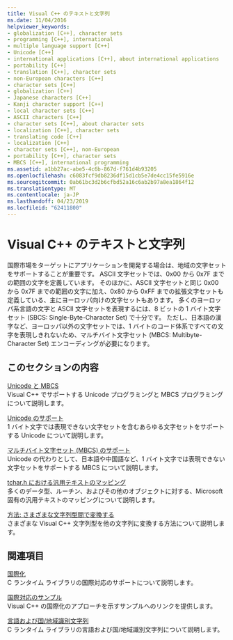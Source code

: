 ```yaml
---
title: Visual C++ のテキストと文字列
ms.date: 11/04/2016
helpviewer_keywords:
- globalization [C++], character sets
- programming [C++], international
- multiple language support [C++]
- Unicode [C++]
- international applications [C++], about international applications
- portability [C++]
- translation [C++], character sets
- non-European characters [C++]
- character sets [C++]
- globalization [C++]
- Japanese characters [C++]
- Kanji character support [C++]
- local character sets [C++]
- ASCII characters [C++]
- character sets [C++], about character sets
- localization [C++], character sets
- translating code [C++]
- localization [C++]
- character sets [C++], non-European
- portability [C++], character sets
- MBCS [C++], international programming
ms.assetid: a1bb27ac-abe5-4c6b-867d-f761d4b93205
ms.openlocfilehash: c6083fcf9db8236df15d1cb5e7de4cc15fe5916e
ms.sourcegitcommit: 0ab61bc3d2b6cfbd52a16c6ab2b97a8ea1864f12
ms.translationtype: MT
ms.contentlocale: ja-JP
ms.lasthandoff: 04/23/2019
ms.locfileid: "62411800"
---
```

# <a name="text-and-strings-in-visual-c"></a>Visual C++ のテキストと文字列

国際市場をターゲットにアプリケーションを開発する場合は、地域の文字セットをサポートすることが重要です。 ASCII 文字セットでは、0x00 から 0x7F までの範囲の文字を定義しています。 そのほかに、ASCII 文字セットと同じ 0x00 から 0x7F までの範囲の文字に加え、0x80 から 0xFF までの拡張文字セットも定義している、主にヨーロッパ向けの文字セットもあります。 多くのヨーロッパ系言語の文字と ASCII 文字セットを表現するには、8 ビットの 1 バイト文字セット (SBCS: Single-Byte-Character Set) で十分です。 ただし、日本語の漢字など、ヨーロッパ以外の文字セットでは、1 バイトのコード体系ですべての文字を表現しきれないため、マルチバイト文字セット (MBCS: Multibyte-Character Set) エンコーディングが必要になります。

## <a name="in-this-section"></a>このセクションの内容

[Unicode と MBCS](../text/unicode-and-mbcs.md)<br/>
Visual C++ でサポートする Unicode プログラミングと MBCS プログラミングについて説明します。

[Unicode のサポート](../text/support-for-unicode.md)<br/>
1 バイト文字では表現できない文字セットを含むあらゆる文字セットをサポートする Unicode について説明します。

[マルチバイト文字セット (MBCS) のサポート](../text/support-for-multibyte-character-sets-mbcss.md)<br/>
Unicode の代わりとして、日本語や中国語など、1 バイト文字では表現できない文字セットをサポートする MBCS について説明します。

[tchar.h における汎用テキストのマッピング](../text/generic-text-mappings-in-tchar-h.md)<br/>
多くのデータ型、ルーチン、およびその他のオブジェクトに対する、Microsoft 固有の汎用テキストのマッピングについて説明します。

[方法: さまざまな文字列型間で変換する](../text/how-to-convert-between-various-string-types.md)<br/>
さまざまな Visual C++ 文字列型を他の文字列に変換する方法について説明します。

## <a name="related-sections"></a>関連項目

[国際化](../c-runtime-library/internationalization.md)<br/>
C ランタイム ライブラリの国際対応のサポートについて説明します。

[国際対応のサンプル](https://github.com/Microsoft/VCSamples)<br/>
Visual C++ の国際化のアプローチを示すサンプルへのリンクを提供します。

[言語および国/地域識別文字列](../c-runtime-library/locale-names-languages-and-country-region-strings.md)<br/>
C ランタイム ライブラリの言語および国/地域識別文字列について説明します。
